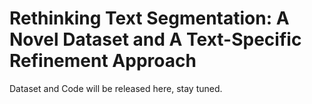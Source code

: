 # Rethinking Text Segmentation: A Novel Dataset and A Text-Specific Refinement Approach

Dataset and Code will be released here, stay tuned.
